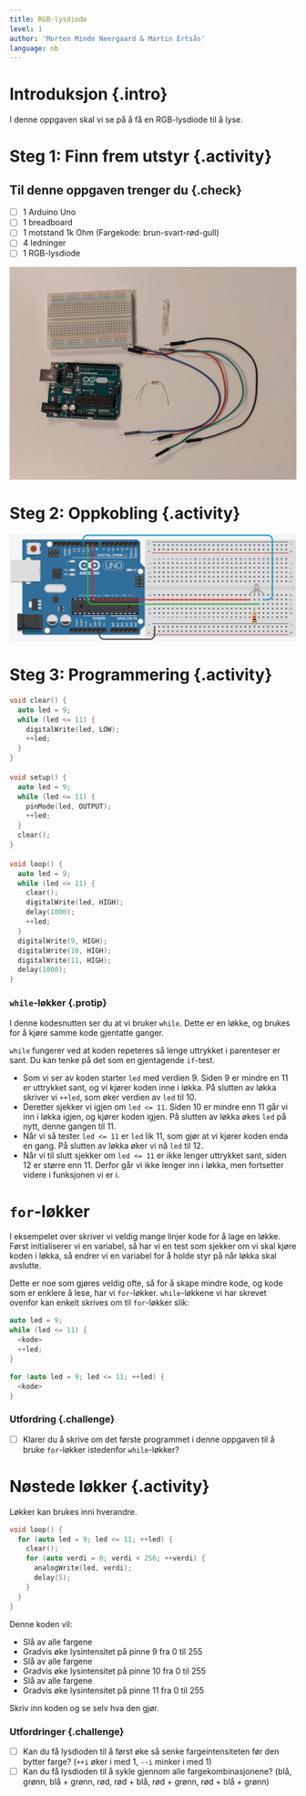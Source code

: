 ```yaml
---
title: RGB-lysdiode
level: 1
author: 'Morten Minde Neergaard & Martin Ertsås'
language: nb
---
```


# Introduksjon {.intro}

I denne oppgaven skal vi se på å få en RGB-lysdiode til å lyse.

# Steg 1: Finn frem utstyr {.activity}

## Til denne oppgaven trenger du {.check}

- [ ] 1 Arduino Uno
- [ ] 1 breadboard
- [ ] 1 motstand 1k Ohm (Fargekode: brun-svart-rød-gull)
- [ ] 4 ledninger
- [ ] 1 RGB-lysdiode

![utstyr](utstyr.jpeg)

# Steg 2: Oppkobling {.activity}

![kobling](kobling.png)

# Steg 3: Programmering {.activity}

```cpp
void clear() {
  auto led = 9;
  while (led <= 11) {
    digitalWrite(led, LOW);
    ++led;
  }
}

void setup() {
  auto led = 9;
  while (led <= 11) {
    pinMode(led, OUTPUT);
    ++led;
  }
  clear();
}

void loop() {
  auto led = 9;
  while (led <= 11) {
    clear();
    digitalWrite(led, HIGH);
    delay(1000);
    ++led;
  }
  digitalWrite(9, HIGH);
  digitalWrite(10, HIGH);
  digitalWrite(11, HIGH);
  delay(1000);
}
```

### `while`-løkker {.protip}

I denne kodesnutten ser du at vi bruker `while`. Dette er en løkke, og brukes for å kjøre samme kode gjentatte ganger.

`while` fungerer ved at koden repeteres så lenge uttrykket i parenteser er sant. Du kan tenke på det som en gjentagende `if`-test.

+ Som vi ser av koden starter `led` med verdien 9. Siden 9 er mindre en 11 er uttrykket sant, og vi kjører koden inne i
  løkka. På slutten av løkka skriver vi `++led`, som øker verdien av `led` til 10.
+ Deretter sjekker vi igjen om `led <= 11`. Siden 10 er mindre enn 11 går vi inn i løkka igjen, og kjører koden igjen. På slutten av løkka økes `led`
  på nytt, denne gangen til 11.
+ Når vi så tester `led <= 11` er `led` lik 11, som gjør at vi kjører koden enda en gang. På slutten av løkka øker vi nå `led` til 12.
+ Når vi til slutt sjekker om `led <= 11` er ikke lenger uttrykket sant, siden 12 er større enn 11. Derfor går vi ikke lenger inn i løkka, men fortsetter videre i funksjonen vi er i.


# `for`-løkker

I eksempelet over skriver vi veldig mange linjer kode for å lage en løkke. Først initialiserer vi en variabel, så har
vi en test som sjekker om vi skal kjøre koden i løkka, så endrer vi en variabel for å holde styr på når løkka skal
avslutte.

Dette er noe som gjøres veldig ofte, så for å skape mindre kode, og kode som er enklere å lese, har
vi `for`-løkker. `while`-løkkene vi har skrevet ovenfor kan enkelt skrives om til `for`-løkker slik:

```cpp
auto led = 9;
while (led <= 11) {
  <kode>
  ++led;
}
```
```cpp
for (auto led = 9; led <= 11; ++led) {
  <kode>
}
```

### Utfordring {.challenge}

- [ ] Klarer du å skrive om det første programmet i denne oppgaven til å bruke `for`-løkker istedenfor `while`-løkker?


# Nøstede løkker {.activity}

Løkker kan brukes inni hverandre.

```cpp
void loop() {
  for (auto led = 9; led <= 11; ++led) {
    clear();
    for (auto verdi = 0; verdi < 256; ++verdi) {
      analogWrite(led, verdi);
      delay(5);
    }
  }
}
```

Denne koden vil:

+ Slå av alle fargene
+ Gradvis øke lysintensitet på pinne 9 fra 0 til 255
+ Slå av alle fargene
+ Gradvis øke lysintensitet på pinne 10 fra 0 til 255
+ Slå av alle fargene
+ Gradvis øke lysintensitet på pinne 11 fra 0 til 255

Skriv inn koden og se selv hva den gjør.

### Utfordringer {.challenge}

- [ ] Kan du få lysdioden til å først øke så senke fargeintensiteten før den bytter farge? (`++i` øker i med 1, `--i` minker i
  med 1)
- [ ] Kan du få lysdioden til å sykle gjennom alle fargekombinasjonene?
 (blå, grønn, blå + grønn, rød, rød + blå, rød + grønn, rød + blå + grønn)

